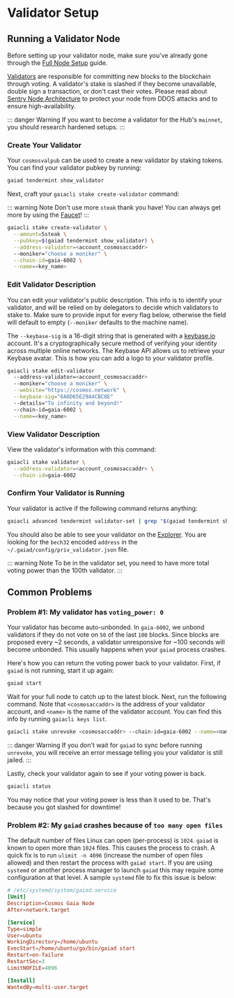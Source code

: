 # Validator Setup

## Running a Validator Node

Before setting up your validator node, make sure you've already gone through the [Full Node Setup](/getting-started/full-node.md) guide.

[Validators](/validators/overview.md) are responsible for committing new blocks to the blockchain through voting. A validator's stake is slashed if they become unavailable, double sign a transaction, or don't cast their votes. Please read about [Sentry Node Architecture](/validators/validator-faq.md#how-can-validators-protect-themselves-from-denial-of-service-attacks) to protect your node from DDOS attacks and to ensure high-availability.

::: danger Warning
If you want to become a validator for the Hub's `mainnet`, you should research hardened setups.
:::

### Create Your Validator

Your `cosmosvalpub` can be used to create a new validator by staking tokens. You can find your validator pubkey by running:

```bash
gaiad tendermint show_validator
```

Next, craft your `gaiacli stake create-validator` command:

::: warning Note
Don't use more `steak` thank you have! You can always get more by using the [Faucet](https://faucetcosmos.network/)!
:::

```bash
gaiacli stake create-validator \
  --amount=5steak \
  --pubkey=$(gaiad tendermint show_validator) \
  --address-validator=<account_cosmosaccaddr>
  --moniker="choose a moniker" \
  --chain-id=gaia-6002 \
  --name=<key_name>
```

### Edit Validator Description

You can edit your validator's public description. This info is to identify your validator, and will be relied on by delegators to decide which validators to stake to. Make sure to provide input for every flag below, otherwise the field will default to empty (`--moniker` defaults to the machine name).

The `--keybase-sig` is a 16-digit string that is generated with a [keybase.io](https://keybase.io) account. It's a cryptographically secure method of verifying your identity across multiple online networks. The Keybase API allows us to retrieve your Keybase avatar. This is how you can add a logo to your validator profile.

```bash
gaiacli stake edit-validator
  --address-validator=<account_cosmosaccaddr>
  --moniker="choose a moniker" \
  --website="https://cosmos.network" \
  --keybase-sig="6A0D65E29A4CBC8E"
  --details="To infinity and beyond!"
  --chain-id=gaia-6002 \
  --name=<key_name>
```

### View Validator Description
View the validator's information with this command:

```bash
gaiacli stake validator \
  --address-validator=<account_cosmosaccaddr> \
  --chain-id=gaia-6002
```

### Confirm Your Validator is Running

Your validator is active if the following command returns anything:

```bash
gaiacli advanced tendermint validator-set | grep "$(gaiad tendermint show_validator)"
```

You should also be able to see your validator on the [Explorer](https://explorecosmos.network/validators). You are looking for the `bech32` encoded `address` in the `~/.gaiad/config/priv_validator.json` file.


::: warning Note
To be in the validator set, you need to have more total voting power than the 100th validator.
:::

## Common Problems

### Problem #1: My validator has `voting_power: 0`

Your validator has become auto-unbonded. In `gaia-6002`, we unbond validators if they do not vote on `50` of the last `100` blocks. Since blocks are proposed every ~2 seconds, a validator unresponsive for ~100 seconds will become unbonded. This usually happens when your `gaiad` process crashes.

Here's how you can return the voting power back to your validator. First, if `gaiad` is not running, start it up again:

```bash
gaiad start
```

Wait for your full node to catch up to the latest block. Next, run the following command. Note that `<cosmosaccaddr>` is the address of your validator account, and `<name>` is the name of the validator account. You can find this info by running `gaiacli keys list`.

```bash
gaiacli stake unrevoke <cosmosaccaddr> --chain-id=gaia-6002 --name=<name>
```

::: danger Warning
If you don't wait for `gaiad` to sync before running `unrevoke`, you will receive an error message telling you your validator is still jailed.
:::

Lastly, check your validator again to see if your voting power is back.

```bash
gaiacli status
```

You may notice that your voting power is less than it used to be. That's because you got slashed for downtime!

### Problem #2: My `gaiad` crashes because of `too many open files`

The default number of files Linux can open (per-process) is `1024`. `gaiad` is known to open more than `1024` files. This causes the process to crash. A quick fix is to run `ulimit -n 4096` (increase the number of open files allowed) and then restart the process with `gaiad start`. If you are using `systemd` or another process manager to launch `gaiad` this may require some configuration at that level. A sample `systemd` file to fix this issue is below:

```toml
# /etc/systemd/system/gaiad.service
[Unit]
Description=Cosmos Gaia Node
After=network.target

[Service]
Type=simple
User=ubuntu
WorkingDirectory=/home/ubuntu
ExecStart=/home/ubuntu/go/bin/gaiad start
Restart=on-failure
RestartSec=3
LimitNOFILE=4096

[Install]
WantedBy=multi-user.target
```
